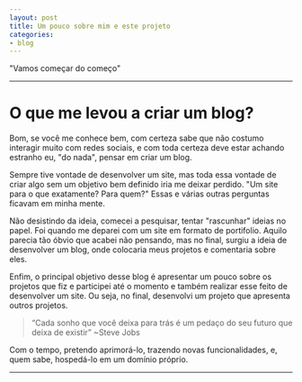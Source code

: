 ```yaml
---
layout: post
title: Um pouco sobre mim e este projeto
categories:
- blog
---
```


"Vamos começar do começo"

---

# O que me levou a criar um blog?

Bom, se você me conhece bem, com certeza sabe que não costumo interagir muito com redes sociais, e com toda certeza deve estar achando estranho eu, "do nada", pensar em criar um blog.

Sempre tive vontade de desenvolver um site, mas toda essa vontade de criar algo sem um objetivo bem definido iria me deixar perdido. "Um site para o que exatamente? Para quem?" Essas e várias outras perguntas ficavam em minha mente. 

Não desistindo da ideia, comecei a pesquisar, tentar "rascunhar" ideias no papel. Foi quando me deparei com um site em formato de portifolio. Aquilo parecia tão óbvio que acabei não pensando, mas no final, surgiu a ideia de desenvolver um blog, onde colocaria meus projetos e comentaria sobre eles.

Enfim, o principal objetivo desse blog é apresentar um pouco sobre os projetos que fiz e participei até o momento e também realizar esse feito de desenvolver um site. Ou seja, no final, desenvolvi um projeto que apresenta outros projetos. 

> “Cada sonho que você deixa para trás é um pedaço do seu futuro que deixa de existir” ~Steve Jobs

Com o tempo, pretendo aprimorá-lo, trazendo novas funcionalidades, e, quem sabe, hospedá-lo em um domínio próprio.

---